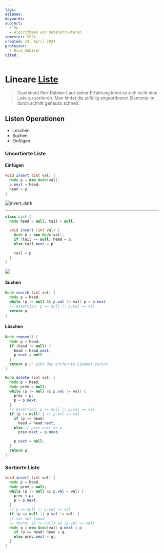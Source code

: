 ```yaml
---
tags: 
aliases: 
keywords: 
subject:
  - VL
  - Algorithmen und Datenstrukturen
semester: SS24
created: 24. April 2024
professor:
  - Rick Rabiser
cited:
---
```

 

# Lineare [Liste](Linked%20Lists.md)

> [!question] Rick Rabiser
> Laut seiner Erfahrung lohnt es sich nicht eine Liste zu sortieren. Man findet die zufällig angeordneten Elemente im durch schnitt genauso schnell. 

## Listen Operationen

- Löschen
- Suchen
- Einfügen

### Unsortierte Liste

#### Einfügen

```Java title:"Einfügen (am Listenanfang)"
void insert (int val) {
  Node p = new Node(val);
  p.next = head;
  head = p;
}
```

![invert_dark](LinListInsertBeginning.png)

---

```Java title:"Einfügen (am Listen anfang)"
class List {
  Node head = null, tail = null;
  
  void insert (int val) {
    Node p = new Node(val);
    if (tail == null) head = p;
    else tail.next = p
    
    tail = p
  }
}
```

![](LinListInsEnd.png)

#### Suchen

```Java title:"Suchen eines Knoten mit dem Schlüsse6l val"
Node search (int val) {
  Node p = head;
  while (p != null && p.val != val) p = p.next
  // Assertion: p == null || p.val == val
  return p
}
```

#### Löschen

```Java title:"Löschen (am Listenanfang)"
Node remove() {
  Node p = head;
  if (head != null) {
    head = head.next;
    p.next = null
  }
  return p // gibt das entfernte Element zurück
}
```

```Java title:"Löschen (eines Knotens mit dem Schlüssel val)"
Node delete (int val) {
  Node p = head;
  Node prev = null;
  while (p != null && p.val != val) {
    prev = p;
    p = p.next;
  }
  // Assertion: p == null || p.val == val
  if (p != null) { // p.val == val
    if (p == head)
      head = head.next;
    else // prev.next == p
      prev.next = p.next;
  
    p.next = null;
  }
  return p;
}
```

### Sortierte Liste

```Java title:"Einfügen"
void insert (int val) {
  Node p = head;
  Node prev = null;
  while (p != null && p.val < val) {
    prev = p;
    p = p.next;
  }
  // p == null || p.val >= val
  if (p == null || p.val != val) {
  // val not found
  // found: (p != null) && (p.val == val)
  Node q = new Node(val) q.next = p
    if (p == head) head = q;
    else prev.next = q;
  }
}
```

```java title:"Löschen"

```
